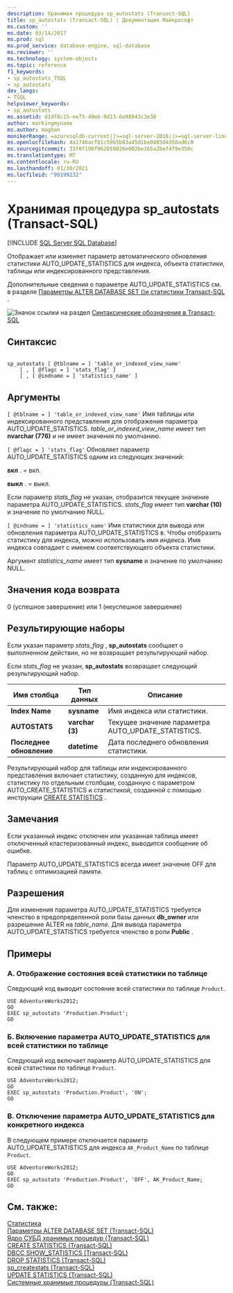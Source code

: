 ```yaml
---
description: Хранимая процедура sp_autostats (Transact-SQL)
title: sp_autostats (Transact-SQL) | Документация Майкрософт
ms.custom: ''
ms.date: 03/14/2017
ms.prod: sql
ms.prod_service: database-engine, sql-database
ms.reviewer: ''
ms.technology: system-objects
ms.topic: reference
f1_keywords:
- sp_autostats_TSQL
- sp_autostats
dev_langs:
- TSQL
helpviewer_keywords:
- sp_autostats
ms.assetid: d1df8c15-ee73-49eb-9d13-6e98943c3e38
author: markingmyname
ms.author: maghan
monikerRange: =azuresqldb-current||>=sql-server-2016||>=sql-server-linux-2017||=azuresqldb-mi-current
ms.openlocfilehash: 4a1746acf81c59b5b83a45d1be0403d4d58ad6c0
ms.sourcegitcommit: 33f0f190f962059826e002be165a2bef4f9e350c
ms.translationtype: MT
ms.contentlocale: ru-RU
ms.lasthandoff: 01/30/2021
ms.locfileid: "99199232"
---
```

# <a name="sp_autostats-transact-sql"></a>Хранимая процедура sp_autostats (Transact-SQL)
[!INCLUDE [SQL Server SQL Database](../../includes/applies-to-version/sql-asdb.md)]

  Отображает или изменяет параметр автоматического обновления статистики AUTO_UPDATE_STATISTICS для индекса, объекта статистики, таблицы или индексированного представления.  
  
 Дополнительные сведения о параметре AUTO_UPDATE_STATISTICS см. в разделе [Параметры ALTER DATABASE SET &#40;&#41;и статистики Transact-SQL](../../t-sql/statements/alter-database-transact-sql-set-options.md) . [](../../relational-databases/statistics/statistics.md)  
  
 ![Значок ссылки на раздел](../../database-engine/configure-windows/media/topic-link.gif "Значок ссылки на раздел") [Синтаксические обозначения в Transact-SQL](../../t-sql/language-elements/transact-sql-syntax-conventions-transact-sql.md)  
  
## <a name="syntax"></a>Синтаксис  
  
```  
  
sp_autostats [ @tblname = ] 'table_or_indexed_view_name'   
    [ , [ @flagc = ] 'stats_flag' ]   
    [ , [ @indname = ] 'statistics_name' ]  
```  
  
## <a name="arguments"></a>Аргументы  
`[ @tblname = ] 'table_or_indexed_view_name'` Имя таблицы или индексированного представления для отображения параметра AUTO_UPDATE_STATISTICS. *table_or_indexed_view_name* имеет тип **nvarchar (776)** и не имеет значения по умолчанию.  
  
`[ @flagc = ] 'stats_flag'` Обновляет параметр AUTO_UPDATE_STATISTICS одним из следующих значений:  
  
 **вкл** . = вкл.  
  
 **выкл** . = выкл.  
  
 Если параметр *stats_flag* не указан, отобразится текущее значение параметра AUTO_UPDATE_STATISTICS. *stats_flag* имеет тип **varchar (10)** и значение по умолчанию NULL.  
  
`[ @indname = ] 'statistics_name'` Имя статистики для вывода или обновления параметра AUTO_UPDATE_STATISTICS в. Чтобы отобразить статистику для индекса, можно использовать имя индекса. Имя индекса совпадает с именем соответствующего объекта статистики.  
  
 Аргумент *statistics_name* имеет тип **sysname** и значение по умолчанию NULL.  
  
## <a name="return-code-values"></a>Значения кода возврата  
 0 (успешное завершение) или 1 (неуспешное завершение)  
  
## <a name="result-sets"></a>Результирующие наборы  
 Если указан параметр *stats_flag* , **sp_autostats** сообщает о выполненном действии, но не возвращает результирующий набор.  
  
 Если *stats_flag* не указан, **sp_autostats** возвращает следующий результирующий набор.  
  
|Имя столбца|Тип данных|Описание|  
|-----------------|---------------|-----------------|  
|**Index Name**|**sysname**|Имя индекса или статистики.|  
|**AUTOSTATS**|**varchar (3)**|Текущее значение параметра AUTO_UPDATE_STATISTICS.|  
|**Последнее обновление**|**datetime**|Дата последнего обновления статистики.|  
  
 Результирующий набор для таблицы или индексированного представления включает статистику, созданную для индексов, статистику по отдельным столбцам, созданную с параметром AUTO_CREATE_STATISTICS и статистикой, созданной с помощью инструкции [CREATE STATISTICS](../../t-sql/statements/create-statistics-transact-sql.md) .  
  
## <a name="remarks"></a>Замечания  
 Если указанный индекс отключен или указанная таблица имеет отключенный кластеризованный индекс, выводится сообщение об ошибке.  
  
 Параметр AUTO_UPDATE_STATISTICS всегда имеет значение OFF для таблиц с оптимизацией памяти.  
  
## <a name="permissions"></a>Разрешения  
 Для изменения параметра AUTO_UPDATE_STATISTICS требуется членство в предопределенной роли базы данных **db_owner** или разрешение ALTER на *table_name*. Для вывода параметра AUTO_UPDATE_STATISTICS требуется членство в роли **Public** .  
  
## <a name="examples"></a>Примеры  
  
### <a name="a-display-the-status-of-all-statistics-on-a-table"></a>A. Отображение состояния всей статистики по таблице  
 Следующий код выводит состояние всей статистики по таблице `Product`.  
  
```  
USE AdventureWorks2012;  
GO  
EXEC sp_autostats 'Production.Product';  
GO  
```  
  
### <a name="b-enable-auto_update_statistics-for-all-statistics-on-a-table"></a>Б. Включение параметра AUTO_UPDATE_STATISTICS для всей статистики по таблице  
 Следующий код включает параметр AUTO_UPDATE_STATISTICS для всей статистики по таблице `Product`.  
  
```  
USE AdventureWorks2012;  
GO  
EXEC sp_autostats 'Production.Product', 'ON';  
GO  
```  
  
### <a name="c-disable-auto_update_statistics-for-a-specific-index"></a>В. Отключение параметра AUTO_UPDATE_STATISTICS для конкретного индекса  
 В следующем примере отключается параметр AUTO_UPDATE_STATISTICS для индекса `AK_Product_Name` по таблице `Product`.  
  
```  
USE AdventureWorks2012;  
GO  
EXEC sp_autostats 'Production.Product', 'OFF', AK_Product_Name;  
GO  
```  
  
## <a name="see-also"></a>См. также:  
 [Статистика](../../relational-databases/statistics/statistics.md)   
 [Параметры ALTER DATABASE SET (Transact-SQL)](../../t-sql/statements/alter-database-transact-sql-set-options.md)   
 [Ядро СУБД хранимых процедур &#40;Transact-SQL&#41;](../../relational-databases/system-stored-procedures/database-engine-stored-procedures-transact-sql.md)   
 [CREATE STATISTICS (Transact-SQL)](../../t-sql/statements/create-statistics-transact-sql.md)   
 [DBCC SHOW_STATISTICS (Transact-SQL)](../../t-sql/database-console-commands/dbcc-show-statistics-transact-sql.md)   
 [DROP STATISTICS (Transact-SQL)](../../t-sql/statements/drop-statistics-transact-sql.md)   
 [sp_createstats (Transact-SQL)](../../relational-databases/system-stored-procedures/sp-createstats-transact-sql.md)   
 [UPDATE STATISTICS (Transact-SQL)](../../t-sql/statements/update-statistics-transact-sql.md)   
 [Системные хранимые процедуры (Transact-SQL)](../../relational-databases/system-stored-procedures/system-stored-procedures-transact-sql.md)  
  
  
